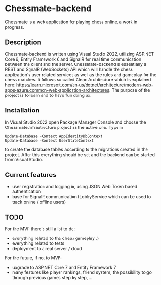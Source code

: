 # Chessmate-backend

Chessmate is a web application for playing chess online, a work in progress.

## Description

Chessmate-backend is written using Visual Studio 2022, utilizing ASP.NET Core 6, Entity Framework 6 and SignalR for real time communication between the client and the server. Chessmate-backend is essentially a REST and SgnalR (WebSockets) API which will handle the chess application's user related services as well as the rules and gameplay for the chess matches. It follows so called Clean Architecture which is explained here: https://learn.microsoft.com/en-us/dotnet/architecture/modern-web-apps-azure/common-web-application-architectures. The purpose of the project is to learn and to have fun doing so.

## Installation

In Visual Studio 2022 open Package Manager Console and choose the Chessmate.Infrastructure project as the active one. Type in

```
Update-Database -Context AppIdentityDbContext
Update-Database -Context UserStateContext
```
to create the database tables according to the migrations created in the project. After this everything should be set and the backend can be started from Visual Studio.

## Current features
- user registration and logging in, using JSON Web Token based authentication 
- base for SignalR communication (LobbyService which can be used to track online / offline users)

## TODO
For the MVP there's still a lot to do:
- everything related to the chess gameplay :)
- everything related to tests
- deployment to a real server / cloud

For the future, if not to MVP:
- upgrade to ASP.NET Core 7 and Entity Framework 7
- many features like player rankings, friend system, the possibility to go through previous games step by step, ...